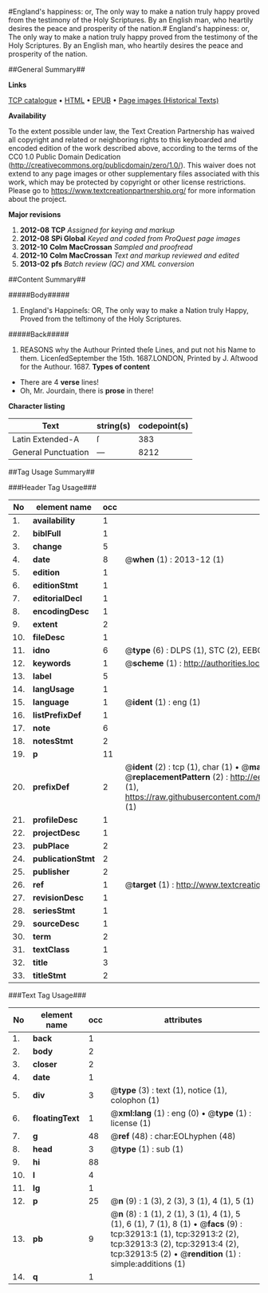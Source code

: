#England's happiness: or, The only way to make a nation truly happy proved from the testimony of the Holy Scriptures. By an English man, who heartily desires the peace and prosperity of the nation.#
England's happiness: or, The only way to make a nation truly happy proved from the testimony of the Holy Scriptures. By an English man, who heartily desires the peace and prosperity of the nation.

##General Summary##

**Links**

[TCP catalogue](http://www.ota.ox.ac.uk/tcp/)  • 
[HTML](http://tei.it.ox.ac.uk/tcp/Texts-HTML/free/A38/A38400.html)  • 
[EPUB](http://tei.it.ox.ac.uk/tcp/Texts-EPUB/free/A38/A38400.epub) • 
[Page images (Historical Texts)](https://historicaltexts.jisc.ac.uk/eebo-99828486e)

**Availability**

To the extent possible under law, the Text Creation Partnership has waived all copyright and related or neighboring rights to this keyboarded and encoded edition of the work described above, according to the terms of the CC0 1.0 Public Domain Dedication (http://creativecommons.org/publicdomain/zero/1.0/). This waiver does not extend to any page images or other supplementary files associated with this work, which may be protected by copyright or other license restrictions. Please go to https://www.textcreationpartnership.org/ for more information about the project.

**Major revisions**

1. __2012-08__ __TCP__ *Assigned for keying and markup*
1. __2012-08__ __SPi Global__ *Keyed and coded from ProQuest page images*
1. __2012-10__ __Colm MacCrossan__ *Sampled and proofread*
1. __2012-10__ __Colm MacCrossan__ *Text and markup reviewed and edited*
1. __2013-02__ __pfs__ *Batch review (QC) and XML conversion*

##Content Summary##

#####Body#####

1. England's Happineſs: OR, The only way to make a Nation truly Happy, Proved from the teſtimony of the Holy Scriptures.

#####Back#####

1. REASONS why the Authour Printed theſe Lines, and put not his Name to them.
LicenſedSeptember the 15th. 1687.LONDON, Printed by J. Aſtwood for the Authour. 1687.
**Types of content**

  * There are 4 **verse** lines!
  * Oh, Mr. Jourdain, there is **prose** in there!

**Character listing**


|Text|string(s)|codepoint(s)|
|---|---|---|
|Latin Extended-A|ſ|383|
|General Punctuation|—|8212|

##Tag Usage Summary##

###Header Tag Usage###

|No|element name|occ|attributes|
|---|---|---|---|
|1.|__availability__|1||
|2.|__biblFull__|1||
|3.|__change__|5||
|4.|__date__|8| @__when__ (1) : 2013-12 (1)|
|5.|__edition__|1||
|6.|__editionStmt__|1||
|7.|__editorialDecl__|1||
|8.|__encodingDesc__|1||
|9.|__extent__|2||
|10.|__fileDesc__|1||
|11.|__idno__|6| @__type__ (6) : DLPS (1), STC (2), EEBO-CITATION (1), PROQUEST (1), VID (1)|
|12.|__keywords__|1| @__scheme__ (1) : http://authorities.loc.gov/ (1)|
|13.|__label__|5||
|14.|__langUsage__|1||
|15.|__language__|1| @__ident__ (1) : eng (1)|
|16.|__listPrefixDef__|1||
|17.|__note__|6||
|18.|__notesStmt__|2||
|19.|__p__|11||
|20.|__prefixDef__|2| @__ident__ (2) : tcp (1), char (1)  •  @__matchPattern__ (2) : ([0-9\-]+):([0-9IVX]+) (1), (.+) (1)  •  @__replacementPattern__ (2) : http://eebo.chadwyck.com/downloadtiff?vid=$1&page=$2 (1), https://raw.githubusercontent.com/textcreationpartnership/Texts/master/tcpchars.xml#$1 (1)|
|21.|__profileDesc__|1||
|22.|__projectDesc__|1||
|23.|__pubPlace__|2||
|24.|__publicationStmt__|2||
|25.|__publisher__|2||
|26.|__ref__|1| @__target__ (1) : http://www.textcreationpartnership.org/docs/. (1)|
|27.|__revisionDesc__|1||
|28.|__seriesStmt__|1||
|29.|__sourceDesc__|1||
|30.|__term__|2||
|31.|__textClass__|1||
|32.|__title__|3||
|33.|__titleStmt__|2||


###Text Tag Usage###

|No|element name|occ|attributes|
|---|---|---|---|
|1.|__back__|1||
|2.|__body__|2||
|3.|__closer__|2||
|4.|__date__|1||
|5.|__div__|3| @__type__ (3) : text (1), notice (1), colophon (1)|
|6.|__floatingText__|1| @__xml:lang__ (1) : eng (0)  •  @__type__ (1) : license (1)|
|7.|__g__|48| @__ref__ (48) : char:EOLhyphen (48)|
|8.|__head__|3| @__type__ (1) : sub (1)|
|9.|__hi__|88||
|10.|__l__|4||
|11.|__lg__|1||
|12.|__p__|25| @__n__ (9) : 1 (3), 2 (3), 3 (1), 4 (1), 5 (1)|
|13.|__pb__|9| @__n__ (8) : 1 (1), 2 (1), 3 (1), 4 (1), 5 (1), 6 (1), 7 (1), 8 (1)  •  @__facs__ (9) : tcp:32913:1 (1), tcp:32913:2 (2), tcp:32913:3 (2), tcp:32913:4 (2), tcp:32913:5 (2)  •  @__rendition__ (1) : simple:additions (1)|
|14.|__q__|1||
